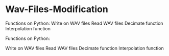 # Wav-Files-Modification
Functions on Python:  Write on WAV files Read WAV files Decimate function Interpolation function

Functions on Python:

Write on WAV files
Read WAV files
Decimate function
Interpolation function
